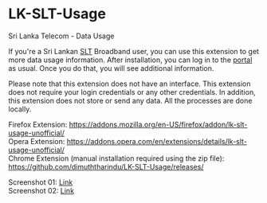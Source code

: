 # LK-SLT-Usage
Sri Lanka Telecom - Data Usage

If you're a Sri Lankan <a href="https://www.slt.lk/">SLT</a> Broadband user, you can use this extension to get more data usage information. After installation, you can log in to the <a href="https://internetvas.slt.lk/SLTVasPortal-war/application/home.nable">portal</a> as usual. Once you do that, you will see additional information.

Please note that this extension does not have an interface.
This extension does not require your login credentials or any other credentials. 
In addition, this extension does not store or send any data. All the processes are done locally.

Firefox Extension: https://addons.mozilla.org/en-US/firefox/addon/lk-slt-usage-unofficial/  
Opera Extension: https://addons.opera.com/en/extensions/details/lk-slt-usage-unofficial/  
Chrome Extension (manual installation required using the zip file): https://github.com/dimuththarindu/LK-SLT-Usage/releases/

Screenshot 01: <a href="https://raw.githubusercontent.com/dimuththarindu/LK-SLT-Usage/master/Images/Image_01.png" target="_blank">Link</a>  
Screenshot 02: <a href="https://raw.githubusercontent.com/dimuththarindu/LK-SLT-Usage/master/Images/Image_02.png" target="_blank">Link</a>  
